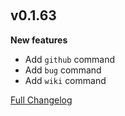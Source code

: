 ﻿‎

## v0.1.63

**New features**

- Add `github` command
- Add `bug` command
- Add `wiki` command

[Full Changelog](https://github.com/nomis51/watson/compare/v0.1.62...v0.1.63)

